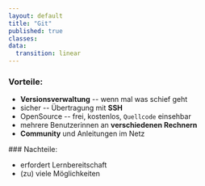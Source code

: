 ```yaml
---
layout: default
title: "Git"
published: true
classes:
data:
  transition: linear
---
```


### Vorteile:

* __Versionsverwaltung__ -- wenn mal was schief geht
* sicher -- Übertragung mit __SSH__
* OpenSource -- frei, kostenlos, `Quellcode` einsehbar
* mehrere Benutzerinnen an __verschiedenen Rechnern__
* __Community__ und Anleitungen im Netz

<div markdown="1" class="fragment">
### Nachteile:

* erfordert Lernbereitschaft
* (zu) viele Möglichkeiten
</div>
